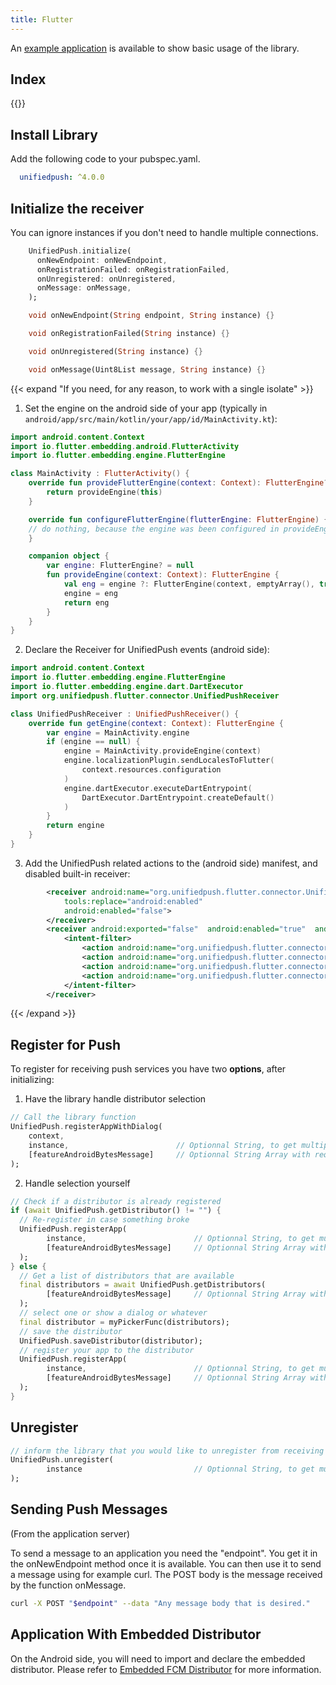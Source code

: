 ```yaml
---
title: Flutter
---
```


An [example application](https://github.com/UnifiedPush/flutter-connector/tree/main/example) is available to show basic usage of the library.

## Index

{{<toc>}}

## Install Library

Add the following code to your pubspec.yaml.

```yaml
  unifiedpush: ^4.0.0
```

## Initialize the receiver

You can ignore instances if you don't need to handle multiple connections.

```dart
    UnifiedPush.initialize(
      onNewEndpoint: onNewEndpoint,
      onRegistrationFailed: onRegistrationFailed,
      onUnregistered: onUnregistered,
      onMessage: onMessage,
    );

    void onNewEndpoint(String endpoint, String instance) {}

    void onRegistrationFailed(String instance) {}

    void onUnregistered(String instance) {}

    void onMessage(Uint8List message, String instance) {}
```

{{< expand "If you need, for any reason, to work with a single isolate" >}}

1. Set the engine on the android side of your app (typically in `android/app/src/main/kotlin/your/app/id/MainActivity.kt`):

```kotlin
import android.content.Context
import io.flutter.embedding.android.FlutterActivity
import io.flutter.embedding.engine.FlutterEngine

class MainActivity : FlutterActivity() {
    override fun provideFlutterEngine(context: Context): FlutterEngine? {
        return provideEngine(this)
    }

    override fun configureFlutterEngine(flutterEngine: FlutterEngine) {
    // do nothing, because the engine was been configured in provideEngine
    }

    companion object {
        var engine: FlutterEngine? = null
        fun provideEngine(context: Context): FlutterEngine {
            val eng = engine ?: FlutterEngine(context, emptyArray(), true, false)
            engine = eng
            return eng
        }
    }
}
```

2. Declare the Receiver for UnifiedPush events (android side):

```kotlin
import android.content.Context
import io.flutter.embedding.engine.FlutterEngine
import io.flutter.embedding.engine.dart.DartExecutor
import org.unifiedpush.flutter.connector.UnifiedPushReceiver

class UnifiedPushReceiver : UnifiedPushReceiver() {
    override fun getEngine(context: Context): FlutterEngine {
        var engine = MainActivity.engine
        if (engine == null) {
            engine = MainActivity.provideEngine(context)
            engine.localizationPlugin.sendLocalesToFlutter(
                context.resources.configuration
            )
            engine.dartExecutor.executeDartEntrypoint(
                DartExecutor.DartEntrypoint.createDefault()
            )
        }
        return engine
    }
}
```

3. Add the UnifiedPush related actions to the (android side) manifest, and disabled built-in receiver:

```xml
        <receiver android:name="org.unifiedpush.flutter.connector.UnifiedPushReceiver"
            tools:replace="android:enabled"
            android:enabled="false">
        </receiver>
        <receiver android:exported="false"  android:enabled="true"  android:name=".UnifiedPushReceiver">
            <intent-filter>
                <action android:name="org.unifiedpush.flutter.connector.MESSAGE"/>
                <action android:name="org.unifiedpush.flutter.connector.UNREGISTERED"/>
                <action android:name="org.unifiedpush.flutter.connector.NEW_ENDPOINT"/>
                <action android:name="org.unifiedpush.flutter.connector.REGISTRATION_FAILED" />
            </intent-filter>
        </receiver>
```

{{< /expand >}}

## Register for Push

To register for receiving push services you have two **options**, after initializing:

1. Have the library handle distributor selection

```dart
// Call the library function
UnifiedPush.registerAppWithDialog(
    context,
    instance,                        // Optionnal String, to get multiple endpoints (one per instance)
    [featureAndroidBytesMessage]     // Optionnal String Array with required features
);
```

2. Handle selection yourself

```dart
// Check if a distributor is already registered
if (await UnifiedPush.getDistributor() != "") {
  // Re-register in case something broke
  UnifiedPush.registerApp(
        instance,                        // Optionnal String, to get multiple endpoints (one per instance)
        [featureAndroidBytesMessage]     // Optionnal String Array with required features
  );
} else {
  // Get a list of distributors that are available
  final distributors = await UnifiedPush.getDistributors(
        [featureAndroidBytesMessage]     // Optionnal String Array with required features
  );
  // select one or show a dialog or whatever
  final distributor = myPickerFunc(distributors);
  // save the distributor
  UnifiedPush.saveDistributor(distributor);
  // register your app to the distributor
  UnifiedPush.registerApp(
        instance,                        // Optionnal String, to get multiple endpoints (one per instance)
        [featureAndroidBytesMessage]     // Optionnal String Array with required features
  );
}
```

## Unregister

```dart
// inform the library that you would like to unregister from receiving push messages
UnifiedPush.unregister(
        instance                         // Optionnal String, to get multiple endpoints (one per instance)
);
```

## Sending Push Messages

(From the application server)

To send a message to an application you need the "endpoint". You get it in the onNewEndpoint method once it is available. You can then use it to send a message using for example curl. The POST body is the message received by the function onMessage.

```bash
curl -X POST "$endpoint" --data "Any message body that is desired."
```

## Application With Embedded Distributor

On the Android side, you will need to import and declare the embedded distributor. Please refer to [Embedded FCM Distributor](/developers/embedded_fcm/) for more information.
